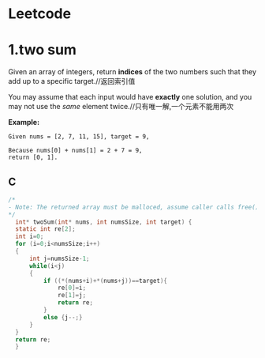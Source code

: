 # Leetcode

# 1.two sum

Given an array of integers, return **indices** of the two numbers such that they add up to a specific target.//返回索引值

You may assume that each input would have **exactly** one solution, and you may not use the *same* element twice.//只有唯一解,一个元素不能用两次

**Example:**

```
Given nums = [2, 7, 11, 15], target = 9,

Because nums[0] + nums[1] = 2 + 7 = 9,
return [0, 1].
```



## C

```c
/*
- Note: The returned array must be malloced, assume caller calls free().
*/
  int* twoSum(int* nums, int numsSize, int target) {
  static int re[2];
  int i=0;
  for (i=0;i<numsSize;i++)
  {
      int j=numsSize-1;
      while(i<j)
      {
          if ((*(nums+i)+*(nums+j))==target){
              re[0]=i;
              re[1]=j;
              return re;
          }
          else {j--;}
      }
  }
  return re;
  }
```

